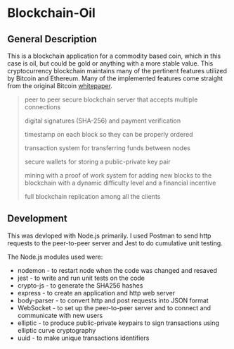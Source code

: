 # Blockchain-Oil

## General Description
This is a blockchain application for a commodity based coin, which in this case is oil, but could be gold or anything with a more stable value. This cryptocurrency blockchain maintains many of the pertinent features utilized by Bitcoin and Ethereum. Many of the implemented features come straight from the original Bitcoin [whitepaper](https://bitcoin.org/bitcoin.pdf).
> peer to peer secure blockchain server that accepts multiple connections 
>
> digital signatures (SHA-256) and payment verification
>
> timestamp on each block so they can be properly ordered
>
> transaction system for transferring funds between nodes
>
> secure wallets for storing a public-private key pair
>
> mining with a proof of work system for adding new blocks to the blockchain with a dynamic difficulty level and a financial incentive
>
> full blockchain replication among all the clients

## Development 
This was devloped with Node.js primarily. I used Postman to send http requests to the peer-to-peer server and Jest to do cumulative unit testing. 

 The Node.js modules used were: 
* nodemon - to restart node when the code was changed and resaved
* jest - to write and run unit tests on the code
* crypto-js - to generate the SHA256 hashes
* express - to create an application and http web server 
* body-parser - to convert http and post requests into JSON format
* WebSocket - to set up the peer-to-peer server and to connect and communicate with new users 
* elliptic - to produce public-private keypairs to sign transactions using elliptic curve cryptography
* uuid - to make unique transactions identifiers
